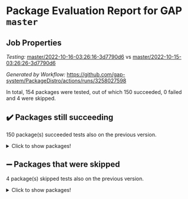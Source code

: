 # Package Evaluation Report for GAP `master`

## Job Properties

*Testing:* [master/2022-10-16-03:26:16-3d7790d6](https://github.com/gap-system/PackageDistro/blob/data/reports/master/2022-10-16-03:26:16-3d7790d6) vs [master/2022-10-15-03:26:26-3d7790d6](https://github.com/gap-system/PackageDistro/blob/data/reports/master/2022-10-15-03:26:26-3d7790d6)

*Generated by Workflow:* https://github.com/gap-system/PackageDistro/actions/runs/3258027598

In total, 154 packages were tested, out of which 150 succeeded, 0 failed and 4 were skipped.

## :heavy_check_mark: Packages still succeeding

150 package(s) succeeded tests also on the previous version.
<details><summary>Click to show packages!</summary>

- 4ti2interface 2022.09-01 [(success)](https://github.com/gap-system/PackageDistro/actions/runs/3258027598/jobs/5349829656)
- ace 5.6.1 [(success)](https://github.com/gap-system/PackageDistro/actions/runs/3258027598/jobs/5349829679)
- aclib 1.3.2 [(success)](https://github.com/gap-system/PackageDistro/actions/runs/3258027598/jobs/5349829702)
- agt 0.2 [(success)](https://github.com/gap-system/PackageDistro/actions/runs/3258027598/jobs/5349829723)
- alnuth 3.2.1 [(success)](https://github.com/gap-system/PackageDistro/actions/runs/3258027598/jobs/5349829749)
- anupq 3.2.6 [(success)](https://github.com/gap-system/PackageDistro/actions/runs/3258027598/jobs/5349829764)
- atlasrep 2.1.5 [(success)](https://github.com/gap-system/PackageDistro/actions/runs/3258027598/jobs/5349829782)
- autodoc 2022.07.10 [(success)](https://github.com/gap-system/PackageDistro/actions/runs/3258027598/jobs/5349829797)
- automata 1.15 [(success)](https://github.com/gap-system/PackageDistro/actions/runs/3258027598/jobs/5349829819)
- automgrp 1.3.2 [(success)](https://github.com/gap-system/PackageDistro/actions/runs/3258027598/jobs/5349829835)
- autpgrp 1.11 [(success)](https://github.com/gap-system/PackageDistro/actions/runs/3258027598/jobs/5349829857)
- cap 2022.10-04 [(success)](https://github.com/gap-system/PackageDistro/actions/runs/3258027598/jobs/5349829867)
- caratinterface 2.3.4 [(success)](https://github.com/gap-system/PackageDistro/actions/runs/3258027598/jobs/5349829883)
- cddinterface 2022.08.11 [(success)](https://github.com/gap-system/PackageDistro/actions/runs/3258027598/jobs/5349829902)
- circle 1.6.5 [(success)](https://github.com/gap-system/PackageDistro/actions/runs/3258027598/jobs/5349829915)
- classicpres 1.22 [(success)](https://github.com/gap-system/PackageDistro/actions/runs/3258027598/jobs/5349829926)
- cohomolo 1.6.10 [(success)](https://github.com/gap-system/PackageDistro/actions/runs/3258027598/jobs/5349829935)
- congruence 1.2.4 [(success)](https://github.com/gap-system/PackageDistro/actions/runs/3258027598/jobs/5349829948)
- corelg 1.56 [(success)](https://github.com/gap-system/PackageDistro/actions/runs/3258027598/jobs/5349829963)
- crime 1.6 [(success)](https://github.com/gap-system/PackageDistro/actions/runs/3258027598/jobs/5349829980)
- crisp 1.4.5 [(success)](https://github.com/gap-system/PackageDistro/actions/runs/3258027598/jobs/5349829996)
- crypting 0.10.3 [(success)](https://github.com/gap-system/PackageDistro/actions/runs/3258027598/jobs/5349830015)
- cryst 4.1.25 [(success)](https://github.com/gap-system/PackageDistro/actions/runs/3258027598/jobs/5349830029)
- crystcat 1.1.10 [(success)](https://github.com/gap-system/PackageDistro/actions/runs/3258027598/jobs/5349830042)
- ctbllib 1.3.4 [(success)](https://github.com/gap-system/PackageDistro/actions/runs/3258027598/jobs/5349830063)
- cubefree 1.19 [(success)](https://github.com/gap-system/PackageDistro/actions/runs/3258027598/jobs/5349830075)
- curlinterface 2.3.1 [(success)](https://github.com/gap-system/PackageDistro/actions/runs/3258027598/jobs/5349830091)
- cvec 2.7.6 [(success)](https://github.com/gap-system/PackageDistro/actions/runs/3258027598/jobs/5349830108)
- datastructures 0.2.7 [(success)](https://github.com/gap-system/PackageDistro/actions/runs/3258027598/jobs/5349830138)
- deepthought 1.0.6 [(success)](https://github.com/gap-system/PackageDistro/actions/runs/3258027598/jobs/5349830161)
- design 1.7 [(success)](https://github.com/gap-system/PackageDistro/actions/runs/3258027598/jobs/5349830180)
- difsets 2.3.1 [(success)](https://github.com/gap-system/PackageDistro/actions/runs/3258027598/jobs/5349830204)
- digraphs 1.6.0 [(success)](https://github.com/gap-system/PackageDistro/actions/runs/3258027598/jobs/5349830229)
- edim 1.3.6 [(success)](https://github.com/gap-system/PackageDistro/actions/runs/3258027598/jobs/5349830250)
- example 4.3.2 [(success)](https://github.com/gap-system/PackageDistro/actions/runs/3258027598/jobs/5349830268)
- examplesforhomalg 2022.10-01 [(success)](https://github.com/gap-system/PackageDistro/actions/runs/3258027598/jobs/5349830290)
- factint 1.6.3 [(success)](https://github.com/gap-system/PackageDistro/actions/runs/3258027598/jobs/5349830308)
- ferret 1.0.8 [(success)](https://github.com/gap-system/PackageDistro/actions/runs/3258027598/jobs/5349830324)
- fga 1.4.0 [(success)](https://github.com/gap-system/PackageDistro/actions/runs/3258027598/jobs/5349830346)
- fining 1.5.1 [(success)](https://github.com/gap-system/PackageDistro/actions/runs/3258027598/jobs/5349830365)
- float 1.0.3 [(success)](https://github.com/gap-system/PackageDistro/actions/runs/3258027598/jobs/5349830377)
- format 1.4.3 [(success)](https://github.com/gap-system/PackageDistro/actions/runs/3258027598/jobs/5349830388)
- forms 1.2.9 [(success)](https://github.com/gap-system/PackageDistro/actions/runs/3258027598/jobs/5349830401)
- fplsa 1.2.5 [(success)](https://github.com/gap-system/PackageDistro/actions/runs/3258027598/jobs/5349830415)
- fr 2.4.10 [(success)](https://github.com/gap-system/PackageDistro/actions/runs/3258027598/jobs/5349830431)
- francy 1.2.5 [(success)](https://github.com/gap-system/PackageDistro/actions/runs/3258027598/jobs/5349830440)
- fwtree 1.3 [(success)](https://github.com/gap-system/PackageDistro/actions/runs/3258027598/jobs/5349830455)
- gapdoc 1.6.6 [(success)](https://github.com/gap-system/PackageDistro/actions/runs/3258027598/jobs/5349830464)
- gauss 2022.10-01 [(success)](https://github.com/gap-system/PackageDistro/actions/runs/3258027598/jobs/5349830481)
- gaussforhomalg 2022.08-03 [(success)](https://github.com/gap-system/PackageDistro/actions/runs/3258027598/jobs/5349830490)
- gbnp 1.0.5 [(success)](https://github.com/gap-system/PackageDistro/actions/runs/3258027598/jobs/5349830506)
- generalizedmorphismsforcap 2022.09-01 [(success)](https://github.com/gap-system/PackageDistro/actions/runs/3258027598/jobs/5349830522)
- genss 1.6.8 [(success)](https://github.com/gap-system/PackageDistro/actions/runs/3258027598/jobs/5349830534)
- gradedmodules 2022.09-02 [(success)](https://github.com/gap-system/PackageDistro/actions/runs/3258027598/jobs/5349830555)
- gradedringforhomalg 2022.10-01 [(success)](https://github.com/gap-system/PackageDistro/actions/runs/3258027598/jobs/5349830587)
- grape 4.8.5 [(success)](https://github.com/gap-system/PackageDistro/actions/runs/3258027598/jobs/5349830621)
- groupoids 1.71 [(success)](https://github.com/gap-system/PackageDistro/actions/runs/3258027598/jobs/5349830646)
- grpconst 2.6.2 [(success)](https://github.com/gap-system/PackageDistro/actions/runs/3258027598/jobs/5349830676)
- guarana 0.96.3 [(success)](https://github.com/gap-system/PackageDistro/actions/runs/3258027598/jobs/5349830703)
- guava 3.17 [(success)](https://github.com/gap-system/PackageDistro/actions/runs/3258027598/jobs/5349830736)
- hap 1.47 [(success)](https://github.com/gap-system/PackageDistro/actions/runs/3258027598/jobs/5349830764)
- hapcryst 0.1.15 [(success)](https://github.com/gap-system/PackageDistro/actions/runs/3258027598/jobs/5349830796)
- hecke 1.5.3 [(success)](https://github.com/gap-system/PackageDistro/actions/runs/3258027598/jobs/5349830834)
- help 3.5 [(success)](https://github.com/gap-system/PackageDistro/actions/runs/3258027598/jobs/5349830879)
- homalg 2022.08-04 [(success)](https://github.com/gap-system/PackageDistro/actions/runs/3258027598/jobs/5349830913)
- homalgtocas 2022.10-01 [(success)](https://github.com/gap-system/PackageDistro/actions/runs/3258027598/jobs/5349830936)
- idrel 2.44 [(success)](https://github.com/gap-system/PackageDistro/actions/runs/3258027598/jobs/5349830964)
- images 1.3.1 [(success)](https://github.com/gap-system/PackageDistro/actions/runs/3258027598/jobs/5349830992)
- intpic 0.3.0 [(success)](https://github.com/gap-system/PackageDistro/actions/runs/3258027598/jobs/5349831010)
- io 4.7.3 [(success)](https://github.com/gap-system/PackageDistro/actions/runs/3258027598/jobs/5349831025)
- io_forhomalg 2022.09-01 [(success)](https://github.com/gap-system/PackageDistro/actions/runs/3258027598/jobs/5349831039)
- irredsol 1.4.3 [(success)](https://github.com/gap-system/PackageDistro/actions/runs/3258027598/jobs/5349831060)
- json 2.1.0 [(success)](https://github.com/gap-system/PackageDistro/actions/runs/3258027598/jobs/5349831083)
- jupyterkernel 1.4.1 [(success)](https://github.com/gap-system/PackageDistro/actions/runs/3258027598/jobs/5349831115)
- jupyterviz 1.5.6 [(success)](https://github.com/gap-system/PackageDistro/actions/runs/3258027598/jobs/5349831140)
- kan 1.34 [(success)](https://github.com/gap-system/PackageDistro/actions/runs/3258027598/jobs/5349831173)
- kbmag 1.5.10 [(success)](https://github.com/gap-system/PackageDistro/actions/runs/3258027598/jobs/5349831198)
- laguna 3.9.5 [(success)](https://github.com/gap-system/PackageDistro/actions/runs/3258027598/jobs/5349831249)
- liealgdb 2.2.1 [(success)](https://github.com/gap-system/PackageDistro/actions/runs/3258027598/jobs/5349831277)
- liepring 2.7 [(success)](https://github.com/gap-system/PackageDistro/actions/runs/3258027598/jobs/5349831301)
- liering 2.4.2 [(success)](https://github.com/gap-system/PackageDistro/actions/runs/3258027598/jobs/5349831335)
- linearalgebraforcap 2022.10-01 [(success)](https://github.com/gap-system/PackageDistro/actions/runs/3258027598/jobs/5349831362)
- localizeringforhomalg 2022.09-01 [(success)](https://github.com/gap-system/PackageDistro/actions/runs/3258027598/jobs/5349831393)
- loops 3.4.2 [(success)](https://github.com/gap-system/PackageDistro/actions/runs/3258027598/jobs/5349831413)
- lpres 1.0.3 [(success)](https://github.com/gap-system/PackageDistro/actions/runs/3258027598/jobs/5349831434)
- majoranaalgebras 1.4 [(success)](https://github.com/gap-system/PackageDistro/actions/runs/3258027598/jobs/5349831461)
- mapclass 1.4.6 [(success)](https://github.com/gap-system/PackageDistro/actions/runs/3258027598/jobs/5349831480)
- matgrp 0.70 [(success)](https://github.com/gap-system/PackageDistro/actions/runs/3258027598/jobs/5349831505)
- matricesforhomalg 2022.10-04 [(success)](https://github.com/gap-system/PackageDistro/actions/runs/3258027598/jobs/5349831524)
- modisom 2.5.3 [(success)](https://github.com/gap-system/PackageDistro/actions/runs/3258027598/jobs/5349831537)
- modulepresentationsforcap 2022.10-02 [(success)](https://github.com/gap-system/PackageDistro/actions/runs/3258027598/jobs/5349831552)
- modules 2022.09-01 [(success)](https://github.com/gap-system/PackageDistro/actions/runs/3258027598/jobs/5349831564)
- monoidalcategories 2022.10-01 [(success)](https://github.com/gap-system/PackageDistro/actions/runs/3258027598/jobs/5349831579)
- nconvex 2022.09-01 [(success)](https://github.com/gap-system/PackageDistro/actions/runs/3258027598/jobs/5349831592)
- nilmat 1.4.2 [(success)](https://github.com/gap-system/PackageDistro/actions/runs/3258027598/jobs/5349831607)
- nock 1.5 [(success)](https://github.com/gap-system/PackageDistro/actions/runs/3258027598/jobs/5349831630)
- normalizinterface 1.3.4 [(success)](https://github.com/gap-system/PackageDistro/actions/runs/3258027598/jobs/5349831642)
- nq 2.5.8 [(success)](https://github.com/gap-system/PackageDistro/actions/runs/3258027598/jobs/5349831653)
- numericalsgps 1.3.1 [(success)](https://github.com/gap-system/PackageDistro/actions/runs/3258027598/jobs/5349831663)
- openmath 11.5.1 [(success)](https://github.com/gap-system/PackageDistro/actions/runs/3258027598/jobs/5349831678)
- orb 4.9.0 [(success)](https://github.com/gap-system/PackageDistro/actions/runs/3258027598/jobs/5349831692)
- packagemanager 1.3.2 [(success)](https://github.com/gap-system/PackageDistro/actions/runs/3258027598/jobs/5349831704)
- patternclass 2.4.2 [(success)](https://github.com/gap-system/PackageDistro/actions/runs/3258027598/jobs/5349831719)
- permut 2.0.4 [(success)](https://github.com/gap-system/PackageDistro/actions/runs/3258027598/jobs/5349831737)
- polenta 1.3.10 [(success)](https://github.com/gap-system/PackageDistro/actions/runs/3258027598/jobs/5349831752)
- polymaking 0.8.6 [(success)](https://github.com/gap-system/PackageDistro/actions/runs/3258027598/jobs/5349831775)
- primgrp 3.4.2 [(success)](https://github.com/gap-system/PackageDistro/actions/runs/3258027598/jobs/5349831796)
- profiling 2.5.1 [(success)](https://github.com/gap-system/PackageDistro/actions/runs/3258027598/jobs/5349831818)
- qpa 1.34 [(success)](https://github.com/gap-system/PackageDistro/actions/runs/3258027598/jobs/5349831841)
- quagroup 1.8.3 [(success)](https://github.com/gap-system/PackageDistro/actions/runs/3258027598/jobs/5349831868)
- radiroot 2.9 [(success)](https://github.com/gap-system/PackageDistro/actions/runs/3258027598/jobs/5349831887)
- rcwa 4.7.0 [(success)](https://github.com/gap-system/PackageDistro/actions/runs/3258027598/jobs/5349831910)
- rds 1.8 [(success)](https://github.com/gap-system/PackageDistro/actions/runs/3258027598/jobs/5349831940)
- recog 1.4.2 [(success)](https://github.com/gap-system/PackageDistro/actions/runs/3258027598/jobs/5349831958)
- repndecomp 1.2.1 [(success)](https://github.com/gap-system/PackageDistro/actions/runs/3258027598/jobs/5349831976)
- repsn 3.1.0 [(success)](https://github.com/gap-system/PackageDistro/actions/runs/3258027598/jobs/5349831987)
- resclasses 4.7.3 [(success)](https://github.com/gap-system/PackageDistro/actions/runs/3258027598/jobs/5349832005)
- ringsforhomalg 2022.10-02 [(success)](https://github.com/gap-system/PackageDistro/actions/runs/3258027598/jobs/5349832026)
- sco 2022.09-01 [(success)](https://github.com/gap-system/PackageDistro/actions/runs/3258027598/jobs/5349832042)
- scscp 2.3.1 [(success)](https://github.com/gap-system/PackageDistro/actions/runs/3258027598/jobs/5349832061)
- semigroups 5.0.2 [(success)](https://github.com/gap-system/PackageDistro/actions/runs/3258027598/jobs/5349832081)
- sglppow 2.2 [(success)](https://github.com/gap-system/PackageDistro/actions/runs/3258027598/jobs/5349832098)
- sgpviz 0.999.5 [(success)](https://github.com/gap-system/PackageDistro/actions/runs/3258027598/jobs/5349832118)
- simpcomp 2.1.14 [(success)](https://github.com/gap-system/PackageDistro/actions/runs/3258027598/jobs/5349832135)
- singular 2022.09.23 [(success)](https://github.com/gap-system/PackageDistro/actions/runs/3258027598/jobs/5349832157)
- sla 1.5.3 [(success)](https://github.com/gap-system/PackageDistro/actions/runs/3258027598/jobs/5349832166)
- smallgrp 1.5 [(success)](https://github.com/gap-system/PackageDistro/actions/runs/3258027598/jobs/5349832189)
- smallsemi 0.6.13 [(success)](https://github.com/gap-system/PackageDistro/actions/runs/3258027598/jobs/5349832203)
- sonata 2.9.4 [(success)](https://github.com/gap-system/PackageDistro/actions/runs/3258027598/jobs/5349832215)
- sophus 1.27 [(success)](https://github.com/gap-system/PackageDistro/actions/runs/3258027598/jobs/5349832234)
- spinsym 1.5.2 [(success)](https://github.com/gap-system/PackageDistro/actions/runs/3258027598/jobs/5349832245)
- standardff 0.9.4 [(success)](https://github.com/gap-system/PackageDistro/actions/runs/3258027598/jobs/5349832258)
- symbcompcc 1.3.2 [(success)](https://github.com/gap-system/PackageDistro/actions/runs/3258027598/jobs/5349832272)
- thelma 1.3 [(success)](https://github.com/gap-system/PackageDistro/actions/runs/3258027598/jobs/5349832292)
- tomlib 1.2.9 [(success)](https://github.com/gap-system/PackageDistro/actions/runs/3258027598/jobs/5349832311)
- toolsforhomalg 2022.09-08 [(success)](https://github.com/gap-system/PackageDistro/actions/runs/3258027598/jobs/5349832322)
- toric 1.9.5 [(success)](https://github.com/gap-system/PackageDistro/actions/runs/3258027598/jobs/5349832341)
- toricvarieties 2022.07.13 [(success)](https://github.com/gap-system/PackageDistro/actions/runs/3258027598/jobs/5349832371)
- transgrp 3.6.3 [(success)](https://github.com/gap-system/PackageDistro/actions/runs/3258027598/jobs/5349832402)
- ugaly 4.0.3 [(success)](https://github.com/gap-system/PackageDistro/actions/runs/3258027598/jobs/5349832441)
- unipot 1.5 [(success)](https://github.com/gap-system/PackageDistro/actions/runs/3258027598/jobs/5349832465)
- unitlib 4.1.0 [(success)](https://github.com/gap-system/PackageDistro/actions/runs/3258027598/jobs/5349832487)
- utils 0.77 [(success)](https://github.com/gap-system/PackageDistro/actions/runs/3258027598/jobs/5349832518)
- uuid 0.7 [(success)](https://github.com/gap-system/PackageDistro/actions/runs/3258027598/jobs/5349832542)
- walrus 0.9991 [(success)](https://github.com/gap-system/PackageDistro/actions/runs/3258027598/jobs/5349832554)
- wedderga 4.10.2 [(success)](https://github.com/gap-system/PackageDistro/actions/runs/3258027598/jobs/5349832582)
- xmod 2.88 [(success)](https://github.com/gap-system/PackageDistro/actions/runs/3258027598/jobs/5349832604)
- xmodalg 1.22 [(success)](https://github.com/gap-system/PackageDistro/actions/runs/3258027598/jobs/5349832631)
- yangbaxter 0.10.1 [(success)](https://github.com/gap-system/PackageDistro/actions/runs/3258027598/jobs/5349832654)
- zeromqinterface 0.14 [(success)](https://github.com/gap-system/PackageDistro/actions/runs/3258027598/jobs/5349832684)
</details>

## :heavy_minus_sign: Packages that were skipped

4 package(s) skipped tests also on the previous version.
<details><summary>Click to show packages!</summary>

- browse 1.8.18 [(skipped)](https://github.com/gap-system/PackageDistro/actions/runs/3258027598/jobs/5349762678)
- itc 1.5.1 [(skipped)](https://github.com/gap-system/PackageDistro/actions/runs/3258027598/jobs/5349762678)
- polycyclic 2.16 [(skipped)](https://github.com/gap-system/PackageDistro/actions/runs/3258027598/jobs/5349762678)
- xgap 4.31 [(skipped)](https://github.com/gap-system/PackageDistro/actions/runs/3258027598/jobs/5349762678)
</details>

